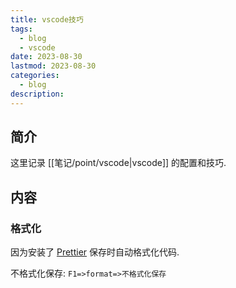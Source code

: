 ```yaml
---
title: vscode技巧
tags:
  - blog
  - vscode
date: 2023-08-30
lastmod: 2023-08-30
categories:
  - blog
description: 
---
```


## 简介

这里记录 [[笔记/point/vscode|vscode]] 的配置和技巧.

## 内容

### 格式化

因为安装了 [Prettier](https://marketplace.visualstudio.com/items?itemName=esbenp.prettier-vscode) 保存时自动格式化代码.

不格式化保存: `F1=>format=>不格式化保存`
